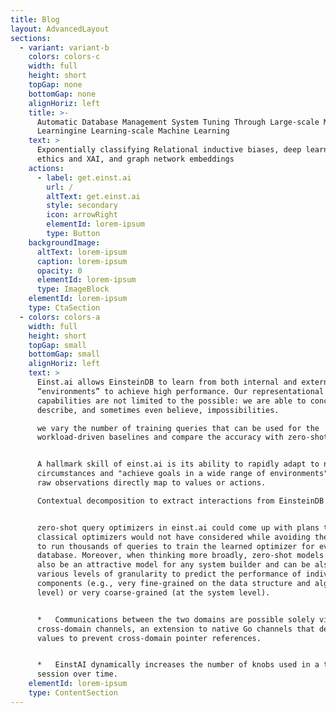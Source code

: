 ```yaml
---
title: Blog
layout: AdvancedLayout
sections:
  - variant: variant-b
    colors: colors-c
    width: full
    height: short
    topGap: none
    bottomGap: none
    alignHoriz: left
    title: >-
      Automatic Database Management System Tuning Through Large-scale Machine
      Learningine Learning-scale Machine Learning
    text: >
      Exponentially classifying Relational inductive biases, deep learning
      ethics and XAI, and graph network embeddings
    actions:
      - label: get.einst.ai
        url: /
        altText: get.einst.ai
        style: secondary
        icon: arrowRight
        elementId: lorem-ipsum
        type: Button
    backgroundImage:
      altText: lorem-ipsum
      caption: lorem-ipsum
      opacity: 0
      elementId: lorem-ipsum
      type: ImageBlock
    elementId: lorem-ipsum
    type: CtaSection
  - colors: colors-a
    width: full
    height: short
    topGap: small
    bottomGap: small
    alignHoriz: left
    text: >
      Einst.ai allows EinsteinDB to learn from both internal and external
      “environments” to achieve high performance. Our representational
      capabilities are not limited to the possible: we are able to conceive,
      describe, and sometimes even believe, impossibilities.

      we vary the number of training queries that can be used for the
      workload-driven baselines and compare the accuracy with zero-shot learning


      A hallmark skill of einst.ai is its ability to rapidly adapt to new
      circumstances and "achieve goals in a wide range of environments", where
      raw observations directly map to values or actions.

      Contextual decomposition to extract interactions from EinsteinDB


      zero-shot query optimizers in einst.ai could come up with plans that
      classical optimizers would not have considered while avoiding the burden
      to run thousands of queries to train the learned optimizer for every new
      database. Moreover, when thinking more broadly, zero-shot models seem to
      also be an attractive model for any system builder and can be also used at
      various levels of granularity to predict the performance of individual
      components (e.g., very fine-grained on the data structure and algorithm
      level) or very coarse-grained (at the system level).


      *   Communications between the two domains are possible solely via
      cross-domain channels, an extension to native Go channels that deep-copies
      values to prevent cross-domain pointer references.


      *   EinstAI dynamically increases the number of knobs used in a tuning
      session over time.
    elementId: lorem-ipsum
    type: ContentSection
---
```

